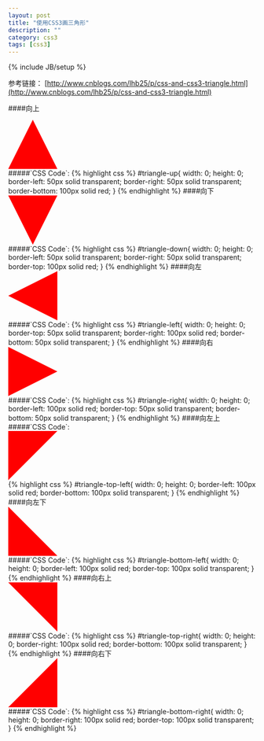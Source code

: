 ```yaml
---
layout: post
title: "使用CSS3画三角形"
description: ""
category: css3
tags: [css3]
---
```

{% include JB/setup %}

<style>
  #triangle-up{
    width: 0;
    height: 0;
    border-left: 50px solid transparent;
    border-right: 50px solid transparent;
    border-bottom: 100px solid red;
  }

  #triangle-down{
    width: 0;
    height: 0;
    border-left: 50px solid transparent;
    border-right: 50px solid transparent;
    border-top: 100px solid red;
  }

  #triangle-left{
    width: 0;
    height: 0;
    border-top: 50px solid transparent;
    border-right: 100px solid red;
    border-bottom: 50px solid transparent;
  }

  #triangle-right{
    width: 0;
    height: 0;
    border-left: 100px solid red;
    border-top: 50px solid transparent;
    border-bottom: 50px solid transparent;
  }

  #triangle-top-left{
    width: 0;
    height: 0;
    border-left: 100px solid red;
    border-bottom: 100px solid transparent;
  }

  #triangle-top-right{
    width: 0;
    height: 0;
    border-right: 100px solid red;
    border-bottom: 100px solid transparent;
  }

  #triangle-bottom-left{
    width: 0;
    height: 0;
    border-left: 100px solid red;
    border-top: 100px solid transparent;
  }

  #triangle-bottom-right{
    width: 0;
    height: 0;
    border-right: 100px solid red;
    border-top: 100px solid transparent;
  }
</style>

参考链接： [http://www.cnblogs.com/lhb25/p/css-and-css3-triangle.html](http://www.cnblogs.com/lhb25/p/css-and-css3-triangle.html)

####向上
<div id="triangle-up">&nbsp;</div>
#####`CSS Code`:
{% highlight css %}
#triangle-up{
    width: 0;
    height: 0;
    border-left: 50px solid transparent;
    border-right: 50px solid transparent;
    border-bottom: 100px solid red;
}
{% endhighlight %}
####向下
<div id="triangle-down">&nbsp;</div>
#####`CSS Code`:
{% highlight css %}
#triangle-down{
    width: 0;
    height: 0;
    border-left: 50px solid transparent;
    border-right: 50px solid transparent;
    border-top: 100px solid red;
}
{% endhighlight %}
####向左
<div id="triangle-left">&nbsp;</div>
#####`CSS Code`:
{% highlight css %}
  #triangle-left{
    width: 0;
    height: 0;
    border-top: 50px solid transparent;
    border-right: 100px solid red;
    border-bottom: 50px solid transparent;
}
{% endhighlight %}
####向右
<div id="triangle-right">&nbsp;</div>
#####`CSS Code`:
{% highlight css %}
#triangle-right{
    width: 0;
    height: 0;
    border-left: 100px solid red;
    border-top: 50px solid transparent;
    border-bottom: 50px solid transparent;
}
{% endhighlight %}
####向左上
#####`CSS Code`:
<div id="triangle-top-left">&nbsp;</div>
{% highlight css %}
#triangle-top-left{
    width: 0;
    height: 0;
    border-left: 100px solid red;
    border-bottom: 100px solid transparent;
}
{% endhighlight %}
####向左下
<div id="triangle-bottom-left">&nbsp;</div>
#####`CSS Code`:
{% highlight css %}
#triangle-bottom-left{
    width: 0;
    height: 0;
    border-left: 100px solid red;
    border-top: 100px solid transparent;
}
{% endhighlight %}
####向右上
<div id="triangle-top-right">&nbsp;</div>
#####`CSS Code`:
{% highlight css %}
#triangle-top-right{
    width: 0;
    height: 0;
    border-right: 100px solid red;
    border-bottom: 100px solid transparent;
}
{% endhighlight %}
####向右下
<div id="triangle-bottom-right">&nbsp;</div>
#####`CSS Code`:
{% highlight css %}  
#triangle-bottom-right{
    width: 0;
    height: 0;
    border-right: 100px solid red;
    border-top: 100px solid transparent;
}
{% endhighlight %}
